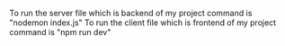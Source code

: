 To run the server file which is backend of my project command is "nodemon index.js"
To run the client file which is frontend of my project command is "npm run dev"

